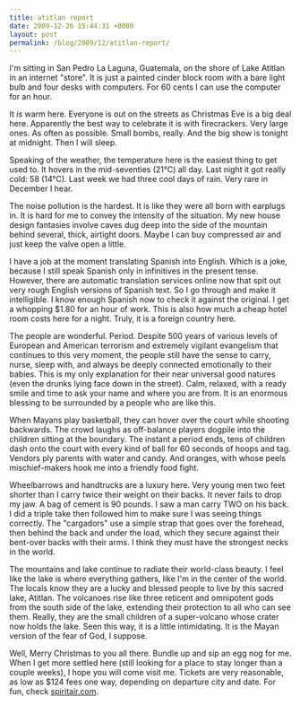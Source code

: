 ```yaml
---
title: atitlan report
date: 2009-12-26 15:44:31 +0000
layout: post
permalink: /blog/2009/12/atitlan-report/
---
```


I'm sitting in San Pedro La Laguna, Guatemala, on the shore of Lake Atitlan in an internet "store". It is just a painted cinder block room with a bare light bulb and four desks with computers. For 60 cents I can use the computer for an hour.

It _is_ warm here. Everyone is out on the streets as Christmas Eve is a big deal here. Apparently the best way to celebrate it is with firecrackers. Very large ones. As often as possible. Small bombs, really. And the big show is tonight at midnight. Then I will sleep.

Speaking of the weather, the temperature here is the easiest thing to get used to. It hovers in the mid-seventies (21°C) all day. Last night it got really cold: 58 (14°C). Last week we had three cool days of rain. Very rare in December I hear.

The noise pollution is the hardest. It is like they were all born with earplugs in. It is hard for me to convey the intensity of the situation. My new house design fantasies involve caves dug deep into the side of the mountain behind several, thick, airtight doors. Maybe I can buy compressed air and just keep the valve open a little.

I have a job at the moment translating Spanish into English. Which is a joke, because I still speak Spanish only in infinitives in the present tense. However, there are automatic translation services online now that spit out very rough English versions of Spanish text. So I go through and make it intelligible. I know enough Spanish now to check it against the original. I get a whopping $1.80 for an hour of work. This is also how much a cheap hotel room costs here for a night. Truly, it is a foreign country here.

The people are wonderful. Period. Despite 500 years of various levels of European and American terrorism and extremely vigilant evangelism that continues to this very moment, the people still have the sense to carry, nurse, sleep with, and always be deeply connected emotionally to their babies. This is my only explanation for their near universal good natures (even the drunks lying face down in the street). Calm, relaxed, with a ready smile and time to ask your name and where you are from. It is an enormous blessing to be surrounded by a people who are like this.

When Mayans play basketball, they can hover over the court while shooting backwards. The crowd laughs as off-balance players dogpile into the children sitting at the boundary. The instant a period ends, tens of children dash onto the court with every kind of ball for 60 seconds of hoops and tag. Vendors ply parents with water and candy. And oranges, with whose peels mischief-makers hook me into a friendly food fight.

Wheelbarrows and handtrucks are a luxury here. Very young men two feet shorter than I carry twice their weight on their backs. It never fails to drop my jaw. A bag of cement is 90 pounds. I saw a man carry TWO on his back. I did a triple take then followed him to make sure I was seeing things correctly. The "cargadors" use a simple strap that goes over the forehead, then behind the back and under the load, which they secure against their bent-over backs with their arms. I think they must have the strongest necks in the world.

The mountains and lake continue to radiate their world-class beauty. I feel like the lake is where everything gathers, like I'm in the center of the world. The locals know they are a lucky and blessed people to live by this sacred lake, Atitlan. The volcanoes rise like three reticent and omnipotent gods from the south side of the lake, extending their protection to all who can see them. Really, they are the small children of a super-volcano whose crater now holds the lake. Seen this way, it is a little intimidating. It is the Mayan version of the fear of God, I suppose.

Well, Merry Christmas to you all there. Bundle up and sip an egg nog for me. When I get more settled here (still looking for a place to stay longer than a couple weeks), I hope you will come visit me. Tickets are very reasonable, as low as $124 fees one way, depending on departure city and date. For fun, check [spiritair.com][1].

   [1]: http://www.spiritair.com
